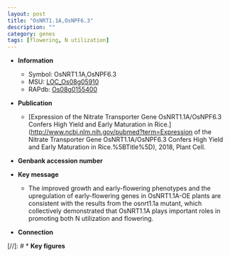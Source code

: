 ```yaml
---
layout: post
title: "OsNRT1.1A,OsNPF6.3"
description: ""
category: genes
tags: [flowering, N utilization]
---
```


* **Information**  
    + Symbol: OsNRT1.1A,OsNPF6.3  
    + MSU: [LOC_Os08g05910](http://rice.uga.edu/cgi-bin/ORF_infopage.cgi?orf=LOC_Os08g05910)  
    + RAPdb: [Os08g0155400](http://rapdb.dna.affrc.go.jp/viewer/gbrowse_details/irgsp1?name=Os08g0155400)  

* **Publication**  
    + [Expression of the Nitrate Transporter Gene OsNRT1.1A/OsNPF6.3 Confers High Yield and Early Maturation in Rice.](http://www.ncbi.nlm.nih.gov/pubmed?term=Expression of the Nitrate Transporter Gene OsNRT1.1A/OsNPF6.3 Confers High Yield and Early Maturation in Rice.%5BTitle%5D), 2018, Plant Cell.

* **Genbank accession number**  

* **Key message**  
    + The improved growth and early-flowering phenotypes and the upregulation of early-flowering genes in OsNRT1.1A-OE plants are consistent with the results from the osnrt1.1a mutant, which collectively demonstrated that OsNRT1.1A plays important roles in promoting both N utilization and flowering.

* **Connection**  

[//]: # * **Key figures**  


